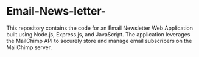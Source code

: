 # Email-News-letter-
This repository contains the code for an Email Newsletter Web Application built using Node.js, Express.js, and JavaScript. The application leverages the MailChimp API to securely store and manage email subscribers on the MailChimp server. 
